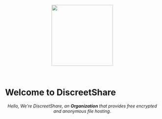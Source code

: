 <p align="center">  
    <img src="https://cdn.mycelium-ai.com/image.png" height="200"/>  
</p>  
<br>   
  
# Welcome to DiscreetShare

<p align="center">  
    <em>  
        Hello, We're DiscreetShare, an <b>Organization</b> that provides free encrypted and anonymous file hosting.  
    </em>  
</p>  
